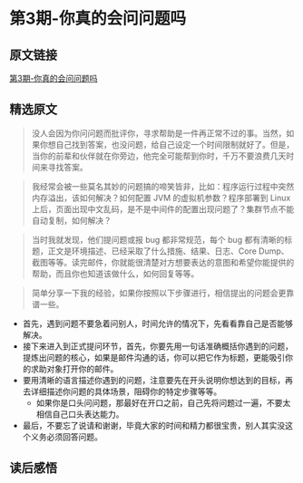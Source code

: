 # 第3期-你真的会问问题吗
## 原文链接
[第3期-你真的会问问题吗](https://time.geekbang.org/column/article/94077)

## 精选原文

> 没人会因为你问问题而批评你，寻求帮助是一件再正常不过的事。当然，如果你想自己找到答案，也没问题，给自己设定一个时间限制就好了。但是，当你的前辈和伙伴就在你旁边，他完全可能帮到你时，千万不要浪费几天时间来寻找答案。

> 我经常会被一些莫名其妙的问题搞的啼笑皆非，比如：程序运行过程中突然内存溢出，该如何解决？如何配置 JVM 的虚拟机参数？程序部署到 Linux 上后，页面出现中文乱码，是不是中间件的配置出现问题了？集群节点不能自动复制，如何解决？

> 当时我就发现，他们提问题或报 bug 都非常规范，每个 bug 都有清晰的标题，正文是环境描述、已经采取了什么措施、结果、日志、Core Dump、截图等等。读完邮件，你就能很清楚对方想要表达的意图和希望你能提供的帮助，而且你也知道该做什么，如何回复等等。

> 简单分享一下我的经验，如果你按照以下步骤进行，相信提出的问题会更靠谱一些。
- 首先，遇到问题不要急着问别人，时间允许的情况下，先看看靠自己是否能够解决。
- 接下来进入到正式提问环节，首先，你要先用一句话准确概括你遇到的问题，提炼出问题的核心，如果是邮件沟通的话，你可以把它作为标题，更能吸引你的求助对象打开你的邮件。
- 要用清晰的语言描述你遇到的问题，注意要先在开头说明你想达到的目标，再去详细描述你问题的具体场景，阻碍你的特定步骤等等。
  * 如果你是口头问问题，那最好在开口之前，自己先将问题过一遍，不要太相信自己口头表达能力。
- 最后，不要忘了说请和谢谢，毕竟大家的时间和精力都很宝贵，别人其实没这个义务必须回答问题。 

## 读后感悟

